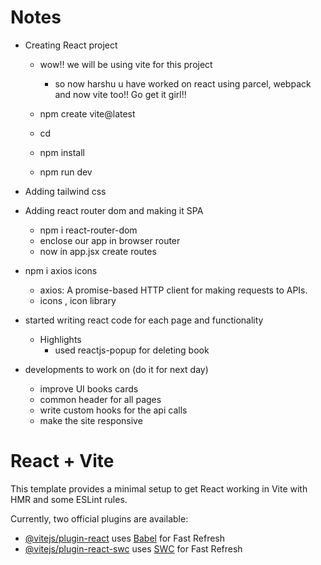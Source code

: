 # Notes
- Creating React project
    - wow!! we will be using vite for this project
        - so now harshu u have worked on react using parcel, webpack and now vite too!! Go get it girl!!

    - npm create vite@latest
    - cd <folderName>
    - npm install
    - npm run dev
- Adding tailwind css 
- Adding react router dom and making it SPA
    - npm i react-router-dom
    - enclose our app in browser router
    - now in app.jsx create routes
- npm i axios icons
    - axios: A promise-based HTTP client for making requests to APIs.
    - icons , icon library

- started writing react code for each page and functionality
    - Highlights
        - used reactjs-popup for deleting book


- developments to work on (do it for next day)
    - improve UI books cards
    - common header for all pages
    - write custom hooks for the api calls
    - make the site responsive


# React + Vite

This template provides a minimal setup to get React working in Vite with HMR and some ESLint rules.

Currently, two official plugins are available:

- [@vitejs/plugin-react](https://github.com/vitejs/vite-plugin-react/blob/main/packages/plugin-react/README.md) uses [Babel](https://babeljs.io/) for Fast Refresh
- [@vitejs/plugin-react-swc](https://github.com/vitejs/vite-plugin-react-swc) uses [SWC](https://swc.rs/) for Fast Refresh
